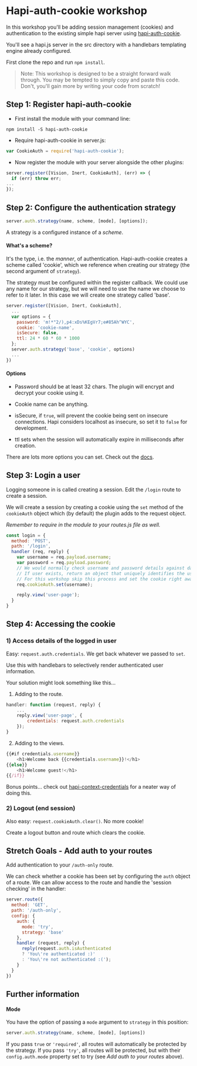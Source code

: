 # Hapi-auth-cookie workshop

In this workshop you'll be adding session management (cookies) and authentication to the existing simple hapi server using [hapi-auth-cookie](https://github.com/hapijs/hapi-auth-cookie).

You'll see a hapi.js server in the src directory with a handlebars templating engine already configured.

First clone the repo and run `npm install`.

> Note: This workshop is designed to be a straight forward walk through. You may be tempted to simply copy and paste this code. Don't, you'll gain more by writing your code from scratch!

## Step 1: Register hapi-auth-cookie

- First install the module with your command line:

```
npm install -S hapi-auth-cookie
```

- Require hapi-auth-cookie in server.js:

```javascript
var CookieAuth = require('hapi-auth-cookie');
```

- Now register the module with your server alongside the other plugins:

```javascript
server.register([Vision, Inert, CookieAuth], (err) => {
  if (err) throw err;
...
});
```

## Step 2: Configure the authentication strategy

```javascript
server.auth.strategy(name, scheme, [mode], [options]);
```

A strategy is a configured instance of a *scheme*.

#### What's a scheme?

It's the type, i.e. the *manner*, of authentication. Hapi-auth-cookie creates a scheme called 'cookie', which we reference when creating our strategy (the second argument of `strategy`).

The strategy must be configured within the register callback. We could use any name for our strategy, but we will need to use the name we choose to refer to it later. In this case we will create one strategy called 'base'.

```javascript
server.register([Vision, Inert, CookieAuth],
  ...
  var options = {
    password: 'm!*"2/),p4:xDs%KEgVr7;e#85Ah^WYC',
    cookie: 'cookie-name',
    isSecure: false,
    ttl: 24 * 60 * 60 * 1000
  };
  server.auth.strategy('base', 'cookie', options)
  ...
})
```
#### Options

 - Password should be at least 32 chars. The plugin will encrypt and decrypt your cookie using it.

 - Cookie name can be anything.

 - isSecure, if `true`, will prevent the cookie being sent on insecure connections. Hapi considers localhost as insecure, so set it to `false` for development.

 - ttl sets when the session will automatically expire in milliseconds after creation.

There are lots more options you can set. Check out the [docs](https://github.com/hapijs/hapi-auth-cookie).

## Step 3: Login a user

Logging someone in is called creating a session. Edit the `/login` route to create a session.

We will create a session by creating a cookie using the `set` method of the `cookieAuth` object which (by default) the plugin adds to the request object.

_Remember to require in the module to your routes.js file as well._

```javascript
const login = {
  method: 'POST',
  path: '/login',
  handler (req, reply) {
    var username = req.payload.username;
    var password = req.payload.password;
    // We would normally check username and password details against database.
    // If user exists, return an object that uniquely identifies the user.
    // For this workshop skip this process and set the cookie right away...
    req.cookieAuth.set(username);

    reply.view('user-page');
  }
}
```
## Step 4: Accessing the cookie

### 1) Access details of the logged in user

Easy: `request.auth.credentials`. We get back whatever we passed to `set`.

Use this with handlebars to selectively render authenticated user information.

Your solution might look something like this...

1) Adding to the route.
```javascript
handler: function (request, reply) {
    ...
    reply.view('user-page', {
        credentials: request.auth.credentials
    });
}
```
2) Adding to the views.

```javascript
{{#if credentials.username}}
    <h1>Welcome back {{credentials.username}}!</h1>
{{else}}
    <h1>Welcome guest!</h1>
{{/if}}
```

Bonus points... check out [hapi-context-credentials](https://github.com/mtharrison/hapi-context-credentials) for a neater way of doing this.

### 2) Logout (end session)

Also easy: `request.cookieAuth.clear()`. No more cookie!

Create a logout button and route which clears the cookie.


## Stretch Goals - Add auth to your routes

Add authentication to your `/auth-only` route.

We can check whether a cookie has been set by configuring the `auth` object of a route. We can allow access to the route and handle the 'session checking' in the handler:


```javascript
server.route({  
  method: 'GET',
  path: '/auth-only',
  config: {
    auth: {
      mode: 'try',
      strategy: 'base'
    },
    handler (request, reply) {
      reply(request.auth.isAuthenticated
      ? 'You\'re authenticated :)'
      : 'You\'re not authenticated :(');
    }
  }
})
```

## Further information

#### Mode

You have the option of passing a `mode` argument to `strategy` in this position:

```javascript
server.auth.strategy(name, scheme, [mode], [options])
```

If you pass `true` or `'required'`, all routes will automatically be protected by the strategy. If you pass `'try'`, all routes will be protected, but with their `config.auth.mode` property set to try (see *Add auth to your routes* above).
